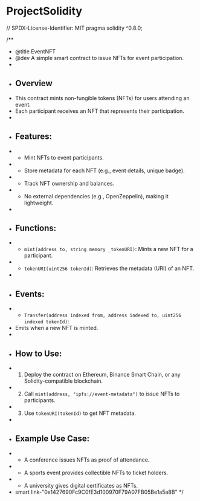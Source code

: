 # ProjectSolidity
// SPDX-License-Identifier: MIT
pragma solidity ^0.8.0;

/**
 * @title EventNFT
 * @dev A simple smart contract to issue NFTs for event participation.
 * 
 * ## Overview
 * This contract mints non-fungible tokens (NFTs) for users attending an event. 
 * Each participant receives an NFT that represents their participation.
 * 
 * ## Features:
 * - Mint NFTs to event participants.
 * - Store metadata for each NFT (e.g., event details, unique badge).
 * - Track NFT ownership and balances.
 * - No external dependencies (e.g., OpenZeppelin), making it lightweight.
 * 
 * ## Functions:
 * - `mint(address to, string memory _tokenURI)`: Mints a new NFT for a participant.
 * - `tokenURI(uint256 tokenId)`: Retrieves the metadata (URI) of an NFT.
 * 
 * ## Events:
 * - `Transfer(address indexed from, address indexed to, uint256 indexed tokenId)`: 
 *   Emits when a new NFT is minted.
 * 
 * ## How to Use:
 * 1. Deploy the contract on Ethereum, Binance Smart Chain, or any Solidity-compatible blockchain.
 * 2. Call `mint(address, "ipfs://event-metadata")` to issue NFTs to participants.
 * 3. Use `tokenURI(tokenId)` to get NFT metadata.
 * 
 * ## Example Use Case:
 * - A conference issues NFTs as proof of attendance.
 * - A sports event provides collectible NFTs to ticket holders.
 * - A university gives digital certificates as NFTs.
 * smart link-"0x1427690Fc9C0fE3d100970F79A07FB05Be1a5a8B"
 */
